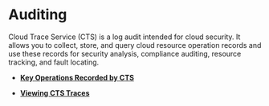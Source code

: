 # Auditing<a name="EN-US_TOPIC_0110305013"></a>

Cloud Trace Service \(CTS\) is a log audit intended for cloud security. It allows you to collect, store, and query cloud resource operation records and use these records for security analysis, compliance auditing, resource tracking, and fault locating.

-   **[Key Operations Recorded by CTS](key-operations-recorded-by-cts.md)**  

-   **[Viewing CTS Traces](viewing-cts-traces.md)**  


